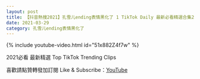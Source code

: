 ```yaml
---
layout: post
title: 【抖音熱搜2021】孔雪儿ending表情黑化了 1 TikTok Daily 最新必看精選合集2021 03 29
date: 2021-03-29
category: 孔雪儿ending表情黑化了
---
```


{% include youtube-video.html id="51x882Z4f7w" %}

2021必看 最新精選 Top TikTok Trending Clips

喜歡請點贊轉發加訂閱 Like & Subscribe：[YouTube](https://www.youtube.com/channel/UCAoR7VcanIPd04uEq_GIylA/videos)

